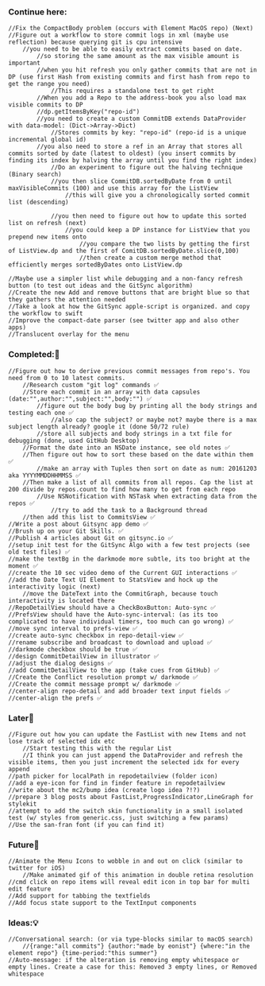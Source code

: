 ### Continue here:
    //Fix the CompactBody problem (occurs with Element MacOS repo) (Next)
    //Figure out a workflow to store commit logs in xml (maybe use reflection) because querying git is cpu intensive
        //you need to be able to easily extract commits based on date. 
            //so storing the same amount as the max visible amount is important
            //when you hit refresh you only gather commits that are not in DP (use first Hash from existing commits and first hash from repo to get the range you need)
                //This requires a standalone test to get right
            //When you add a Repo to the address-book you also load max visible commits to DP
            //dp.getItemsByKey("repo-id")
            //you need to create a custom CommitDB extends DataProvider with data-model: (Dict->Array->Dict)
                //Stores commits by key: "repo-id" (repo-id is a unique incremental global id)
            //you also need to store a ref in an Array that stores all commits sorted by date (latest to oldest) (you insert commits by finding its index by halving the array until you find the right index)
                //Do an experiment to figure out the halving technique (Binary search)
                //you then slice CommitDB.sortedByDate from 0 until maxVisibleCommits (100) and use this array for the ListView
                    //this will give you a chronologically sorted commit list (descending)
                    
                //you then need to figure out how to update this sorted list on refresh (next)
                    //you could keep a DP instance for ListView that you prepend new items onto
                        //you compare the two lists by getting the first of ListView.dp and the first of ComitDB.sortedByDate.slice(0,100)
                        //then create a custom merge method that efficiently merges sortedByDates onto ListView.dp
                
    //Maybe use a simpler list while debugging and a non-fancy refresh button (to test out ideas and the GitSync algorithm)
    //Create the new Add and remove buttons that are bright blue so that they gathers the attention needed
    //Take a look at how the GitSync apple-script is organized. and copy the workflow to swift 
    //Improve the compact-date parser (see twitter app and also other apps)
    //Translucent overlay for the menu 
### Completed:🏁
    //Figure out how to derive previous commit messages from repo's. You need from 0 to 10 latest commits.
        //Research custom "git log" commands ✅
        //Store each commit in an array with data capsules (date:"",author:"",subject:"",body:"") ✅
            //figure out the body bug by printing all the body strings and testing each one ✅
                //also cap the subject? or maybe not? maybe there is a max subject length already? google it (done 50/72 rule)
            //store all subjects and body strings in a txt file for debugging (done, used GitHub Desktop)
        //Format the date into an NSDate instance, see old notes ✅
        //Then figure out how to sort these based on the date within them ✅
            //make an array with Tuples then sort on date as num: 20161203 aka YYYYMMDDHHMMSS ✅
        //Then make a list of all commits from all repos. Cap the list at 200 divide by repos.count to find how many to get from each repo
            //Use NSNotification with NSTask when extracting data from the repos ✅
                //try to add the task to a Background thread
        //then add this list to CommitsView ✅
    //Write a post about Gitsync app demo ✅
    //Brush up on your Git Skills. ✅
    //Publish 4 articles about Git on gitsync.io ✅
    //setup init test for the GitSync Algo with a few test projects (see old test files) ✅
    //make the textBg in the darkmode more subtle, its too bright at the moment ✅
    //create the 10 sec video demo of the Current GUI interactions ✅
    //add the Date Text UI Element to StatsView and hock up the interactivity logic (next)
        //move the DateText into the CommitGraph, because touch interactivity is located there
    //RepoDetailView should have a CheckBoxButton: Auto-sync ✅
    //PrefsView should have the Auto-sync-interval: (as its too complicated to have individual timers, too much can go wrong) ✅
    //move sync interval to prefs-view ✅
    //create auto-sync checkbox in repo-detail-view ✅
    //rename subscribe and broadcast to download and upload ✅
    //darkmode checkbox should be true ✅
    //design CommitDetailView in illustrator ✅
    //adjust the dialog designs ✅
    //add CommitDetailView to the app (take cues from GitHub) ✅
    //Create the Conflict resolution prompt w/ darkmode ✅
    //Create the commit message prompt w/ darkmode ✅
    //center-align repo-detail and add broader text input fields ✅
    //center-align the prefs ✅
### Later🖖
    //Figure out how you can update the FastList with new Items and not lose track of selected idx etc
        //Start testing this with the regular List
        //I think you can just append the DataProvider and refresh the visible items, then you just increment the selected idx for every append
    //path picker for localPath in repodetailview (folder icon)
    //add a eye-icon for find in finder feature in repodetailview
    //write about the mc2/bump idea (create logo idea ?!?)
    //prepare 3 blog posts about FastList,ProgressIndicator,LineGraph for stylekit
    //attempt to add the switch skin functionality in a small isolated test (w/ styles from generic.css, just switching a few params)
    //Use the san-fran font (if you can find it)
    
### Future🔮
    //Animate the Menu Icons to wobble in and out on click (similar to twitter for iOS)
        //Make animated gif of this animation in double retina resolution
    //cmd click on repo items will reveal edit icon in top bar for multi edit feature
    //Add support for tabbing the textfields
    //Add focus state support to the TextInput components
    
    
### Ideas:💡
    //Conversational search: (or via type-blocks similar to macOS search)
        //{range:"all commits"} {author:"made by eonist"} {where:"in the element repo"} {time-period:"this summer"}
    //Auto-message: if the alteration is removing empty whitespace or empty lines. Create a case for this: Removed 3 empty lines, or Removed whitespace
